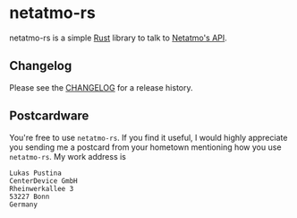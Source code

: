 # netatmo-rs

netatmo-rs is a simple [Rust](https://rust-lang.org) library to talk to [Netatmo's API](https://dev.netatmo.com/resources/technical/introduction).

## Changelog

Please see the [CHANGELOG](CHANGELOG.md) for a release history.

 
## Postcardware

You're free to use `netatmo-rs`. If you find it useful, I would highly appreciate you sending me a postcard from your hometown mentioning how you use `netatmo-rs`. My work address is

```
Lukas Pustina
CenterDevice GmbH
Rheinwerkallee 3
53227 Bonn
Germany
```

